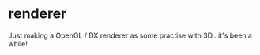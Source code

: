 renderer
========

Just making a OpenGL / DX renderer as some practise with 3D.. it's been a while!
